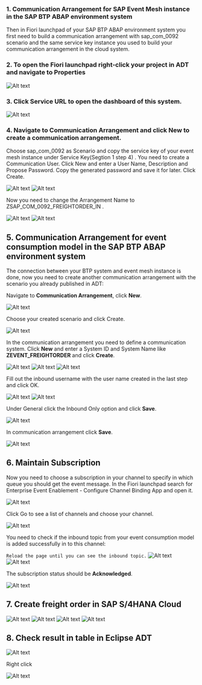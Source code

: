 
### 1. Communication Arrangement for SAP Event Mesh instance in the SAP BTP ABAP environment system

Then in Fiori launchpad of your SAP BTP ABAP environment system you first need to build a communication arrangement with sap_com_0092 scenario and the same service key instance you used to build your communication arrangement in the cloud system.

### 2. To open the Fiori launchpad right-click your project in ADT and navigate to Properties

![Alt text](img/image.png)

### 3. Click Service URL to open the dashboard of this system.

![Alt text](img/image-1.png)

### 4. Navigate to Communication Arrangement and click New to create a communication arrangement.

Choose sap_com_0092 as Scenario and copy the service key of your event mesh instance under Service Key(Segtion 1 step 4) . You need to create a Communication User. Click New and enter a User Name, Description and Propose Password. Copy the generated password and save it for later. Click Create.


![Alt text](img/image-2.png)
![Alt text](img/image-3.png)

Now you need to change the Arrangement Name to ZSAP_COM_0092_FREIGHTORDER_IN .

![Alt text](img/image-4.png)
![Alt text](img/image-5.png)

## 5. Communication Arrangement for event consumption model in the SAP BTP ABAP environment system

The connection between your BTP system and event mesh instance is done, now you need to create another communication arrangement with the scenario you already published in ADT:

Navigate to **Communication Arrangement**, click **New**.

![Alt text](img/image-6.png)

Choose your created scenario and click Create.

![Alt text](img/image-7.png)

In the communication arrangement you need to define a communication system. Click **New** and enter a System ID and System Name like **ZEVENT_FREIGHTORDER** and click **Create**.

![Alt text](img/image-8.png)
![Alt text](img/image-9.png)
![Alt text](img/image-10.png)

Fill out the inbound username with the user name created in the last step and click OK.

![Alt text](img/image-11.png)
![Alt text](img/image-12.png)

Under General click the Inbound Only option and click **Save**.

![Alt text](img/image-13.png)

In communication arrangement click **Save**.

![Alt text](img/image-14.png)

## 6. Maintain Subscription

Now you need to choose a subscription in your channel to specify in which queue you should get the event message.
In the Fiori launchpad search for Enterprise Event Enablement - Configure Channel Binding App and open it.

![Alt text](img/image-15.png)

Click Go to see a list of channels and choose your channel.

![Alt text](img/image-16.png)

You need to check if the inbound topic from your event consumption model is added successfully in to this channel:

```Reload the page until you can see the inbound topic.```
![Alt text](img/image-17.png)
![Alt text](img/image-18.png)


The subscription status should be **Acknowledged**.

![Alt text](img/image-19.png)

## 7. Create freight order in SAP S/4HANA Cloud

![Alt text](img/image-20.png)
![Alt text](img/image-21.png)
![Alt text](img/image-22.png)
![Alt text](img/image-24.png)

## 8. Check result in table in Eclipse ADT

![Alt text](img/image-25.png)

Right click

![Alt text](img/image-27.png)














